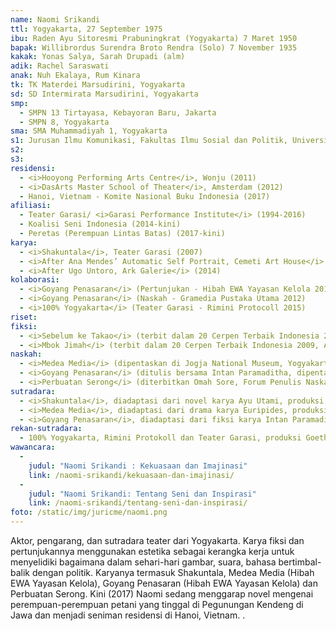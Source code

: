 ```yaml
---
name: Naomi Srikandi
ttl: Yogyakarta, 27 September 1975
ibu: Raden Ayu Sitoresmi Prabuningkrat (Yogyakarta) 7 Maret 1950
bapak: Willibrordus Surendra Broto Rendra (Solo) 7 November 1935
kakak: Yonas Salya, Sarah Drupadi (alm)
adik: Rachel Saraswati
anak: Nuh Ekalaya, Rum Kinara
tk: TK Materdei Marsudirini, Yogyakarta
sd: SD Intermirata Marsudirini, Yogyakarta
smp:
  - SMPN 13 Tirtayasa, Kebayoran Baru, Jakarta
  - SMPN 8, Yogyakarta
sma: SMA Muhammadiyah 1, Yogyakarta
s1: Jurusan Ilmu Komunikasi, Fakultas Ilmu Sosial dan Politik, Universitas Gadjah Mada, Yogyakarta
s2:
s3:
residensi:
  - <i>Hooyong Performing Arts Centre</i>, Wonju (2011)
  - <i>DasArts Master School of Theater</i>, Amsterdam (2012)
  - Hanoi, Vietnam - Komite Nasional Buku Indonesia (2017)
afiliasi:
  - Teater Garasi/ <i>Garasi Performance Institute</i> (1994-2016)
  - Koalisi Seni Indonesia (2014-kini)
  - Peretas (Perempuan Lintas Batas) (2017-kini)
karya:
  - <i>Shakuntala</i>, Teater Garasi (2007)
  - <i>After Ana Mendes’ Automatic Self Portrait, Cemeti Art House</i> (2013)
  - <i>After Ugo Untoro, Ark Galerie</i> (2014)
kolaborasi:
  - <i>Goyang Penasaran</i> (Pertunjukan - Hibah EWA Yayasan Kelola 2011)
  - <i>Goyang Penasaran</i> (Naskah - Gramedia Pustaka Utama 2012)
  - <i>100% Yogyakarta</i> (Teater Garasi - Rimini Protocoll 2015)
riset:
fiksi:
  - <i>Sebelum ke Takao</i> (terbit dalam 20 Cerpen Terbaik Indonesia 2008, Anugerah Sastra Pena Kencana dan Penerbit Gramedia, 2009)
  - <i>Mbok Jimah</i> (terbit dalam 20 Cerpen Terbaik Indonesia 2009, Anugerah Sastra Pena Kencana dan Penerbit Gramedia, 2010)
naskah:
  - <i>Medea Media</i> (dipentaskan di Jogja National Museum, Yogyakarta, 2010; dibacakan di Women Playwrights International Conference, Stockholm, 2012)
  - <i>Goyang Penasaran</i> (ditulis bersama Intan Paramaditha, dipentaskan di Teater Garasi, Yogyakarta, 2011 dan Festival Salihara, Jakarta, 2012; diterbitkan Kepustakaan Populer Gramedia, 2012)
  - <i>Perbuatan Serong</i> (diterbitkan Omah Sore, Forum Penulis Naskah Lakon, dan Teater Garasi, 2011; dipentaskan Teater Tangga di Institut Français Indonesia, Yogyakarta, 2014)
sutradara:
  - <i>Shakuntala</i>, diadaptasi dari novel karya Ayu Utami, produksi Teater Garasi (2007-2008)
  - <i>Medea Media</i>, diadaptasi dari drama karya Euripides, produksi Teater Garasi (2010)
  - <i>Goyang Penasaran</i>, diadaptasi dari fiksi karya Intan Paramaditha, produksi Teater Garasi (2011-2012)
rekan-sutradara:
  - 100% Yogyakarta, Rimini Protokoll dan Teater Garasi, produksi Goethe Institut (2015)
wawancara:
  -
    judul: "Naomi Srikandi : Kekuasaan dan Imajinasi"
    link: /naomi-srikandi/kekuasaan-dan-imajinasi/
  -
    judul: "Naomi Srikandi: Tentang Seni dan Inspirasi"
    link: /naomi-srikandi/tentang-seni-dan-inspirasi/
foto: /static/img/juricme/naomi.png
---
```


Aktor, pengarang, dan sutradara teater dari Yogyakarta. Karya fiksi dan pertunjukannya menggunakan estetika sebagai kerangka kerja untuk menyelidiki bagaimana dalam sehari-hari gambar, suara, bahasa bertimbal-balik dengan politik. Karyanya termasuk Shakuntala, Medea Media (Hibah EWA Yayasan Kelola), Goyang Penasaran (Hibah EWA Yayasan Kelola) dan Perbuatan Serong. Kini (2017) Naomi sedang menggarap novel mengenai perempuan-perempuan petani yang tinggal di Pegunungan Kendeng di Jawa dan menjadi seniman residensi di Hanoi, Vietnam. .
